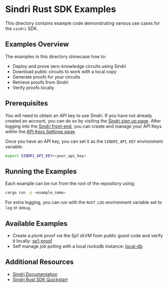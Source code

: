 # Sindri Rust SDK Examples

This directory contains example code demonstrating various use cases for the `sindri` SDK.

## Examples Overview

The examples in this directory showcase how to:

- Deploy and prove zero-knowledge circuits using Sindri
- Download public circuits to work with a local copy
- Generate proofs for your circuits
- Retrieve proofs from Sindri
- Verify proofs locally

## Prerequisites

You will need to obtain an API key to use Sindri.
If you have not already created an account, you can do so by visiting the [Sindri sign up page](https://sindri.app/signup).
After logging into the [Sindri front-end](https://sindri.app/login), you can create and manage your API Keys within the [API Keys Settings page](https://sindri.app/z/me/page/settings/api-keys).

Once you have an API key, you can set it as the `SINDRI_API_KEY` environment variable:
```bash
export SINDRI_API_KEY=<your_api_key>
```


## Running the Examples

Each example can be run from the root of the repository using:
```bash
cargo run -p <example_name>
```
For extra logging, you can run with the `RUST_LOG` environment variable set to `log` or `debug`.

## Available Examples

- Create a plonk proof via the Sp1 zkVM from public guest code and verify it locally: [sp1-proof](sp1-proof/README.md)
- Self manage job polling with a local rocksdb instance: [local-db](local-db/README.md)

## Additional Resources

- [Sindri Documentation](https://sindri.app/docs/)
- [Sindri Rust SDK Quickstart](https://sindri.app/docs/getting-started/rust-sdk/)
